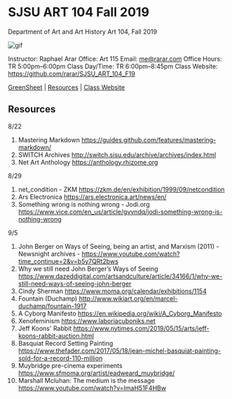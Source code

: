 **SJSU ART 104 Fall 2019**
======================
Department of Art and Art History
Art 104, Fall 2019

![gif](https://media.giphy.com/media/3xz2BXTRi2h8upl7dm/giphy.gif)

Instructor: Raphael Arar
Office: Art 115
Email: me@rarar.com
Office Hours: TR 5:00pm–6:00pm
Class Day/Time: TR 6:00pm–8:45pm
Class Website: https://github.com/rarar/SJSU_ART_104_F19

[GreenSheet](https://github.com/rarar/SJSU_ART_104_F19/blob/master/greensheet.md)
| [Resources](https://github.com/rarar/SJSU_ART_104_S18/blob/master/resources.md)
| [Class Website](https://github.com/rarar/SJSU_ART_104_F19)

Resources
---------
8/22
1. Mastering Markdown https://guides.github.com/features/mastering-markdown/
2. SWITCH Archives http://switch.sjsu.edu/archive/archives/index.html
3. Net Art Anthology https://anthology.rhizome.org

8/29
1. net_condition - ZKM https://zkm.de/en/exhibition/1999/09/netcondition
2. Ars Electronica https://ars.electronica.art/news/en/
3. Something wrong is nothing wrong - Jodi.org https://www.vice.com/en_us/article/gvvndq/jodi-something-wrong-is-nothing-wrong

9/5
1. John Berger on Ways of Seeing, being an artist, and Marxism (2011) - Newsnight archives - https://www.youtube.com/watch?time_continue=2&v=b5y7QRt2bws
2. Why we still need John Berger’s Ways of Seeing https://www.dazeddigital.com/artsandculture/article/34166/1/why-we-still-need-ways-of-seeing-john-berger
3. Cindy Sherman https://www.moma.org/calendar/exhibitions/1154
4. Fountain (Duchamp) http://www.wikiart.org/en/marcel-duchamp/fountain-1917
5. A Cyborg Manifesto https://en.wikipedia.org/wiki/A_Cyborg_Manifesto
6. Xenofeminism https://www.laboriacuboniks.net
7. Jeff Koons' Rabbit https://www.nytimes.com/2019/05/15/arts/jeff-koons-rabbit-auction.html
8. Basquiat Record Setting Painting https://www.thefader.com/2017/05/18/jean-michel-basquiat-painting-sold-for-a-record-110-million
9. Muybridge pre-cinema experiments https://www.sfmoma.org/artist/eadweard_muybridge/
10. Marshall Mcluhan: The medium is the message https://www.youtube.com/watch?v=ImaH51F4HBw
